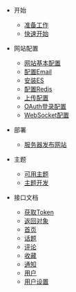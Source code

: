 - 开始
  - [准备工作](zh-cn/ready)
  - [快速开始](zh-cn/getting-started)
  
- 网站配置
  - [网站基本配置](zh-cn/base)
  - [配置Email](zh-cn/email)
  - [安装ES](zh-cn/elasticsearch)
  - [配置Redis](zh-cn/redis)
  - [上传配置](zh-cn/upload)
  - [OAuth登录配置](zh-cn/oauth)
  - [WebSocket配置](zh-cn/websocket)
  
- 部署
  - [服务器发布网站](zh-cn/deploy)
  
- 主题
  - [可用主题](zh-cn/theme)
  - [主题开发](zh-cn/theme-dev)

- 接口文档
  - [获取Token](zh-cn/api/gettoken)
  - [返回对象](zh-cn/api/returnobject)
  - [首页](zh-cn/api/index)
  - [话题](zh-cn/api/topic)
  - [评论](zh-cn/api/comment)
  - [收藏](zh-cn/api/collect)
  - [通知](zh-cn/api/notification)
  - [用户](zh-cn/api/user)
  - [用户设置](zh-cn/api/settings)
